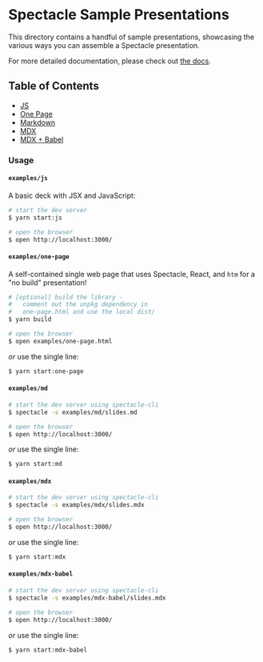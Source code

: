 <a name="spectacle-sample-presentations"></a>

# Spectacle Sample Presentations

This directory contains a handful of sample presentations, showcasing the various ways you can assemble a Spectacle presentation.

For more detailed documentation, please check out [the docs](https://formidable.com/open-source/spectacle/docs).

<a name="table-of-contents"></a>

## Table of Contents

- [JS](#examplesjs)
- [One Page](#examplesone-page)
- [Markdown](#examplesmd)
- [MDX](#examplesmdx)
- [MDX + Babel](#examplesmdx-babel)

<a name="usage"></a>

### Usage

<a name="examples-js"></a>

#### `examples/js`

A basic deck with JSX and JavaScript:

```bash
# start the dev server
$ yarn start:js

# open the browser
$ open http://localhost:3000/
```

<a name="examples-one-page"></a>

#### `examples/one-page`

A self-contained single web page that uses Spectacle, React, and `htm` for a "no build" presentation!

```bash
# [optional] build the library -
#   comment out the unpkg dependency in
#   one-page.html and use the local dist/
$ yarn build

# open the browser
$ open examples/one-page.html
```

_or_ use the single line:

```bash
$ yarn start:one-page
```

<a name="examples-md"></a>

#### `examples/md`

```bash
# start the dev server using spectacle-cli
$ spectacle -s examples/md/slides.md

# open the browser
$ open http://localhost:3000/
```

_or_ use the single line:

```bash
$ yarn start:md
```

<a name="examples-mdx"></a>

#### `examples/mdx`

```bash
# start the dev server using spectacle-cli
$ spectacle -s examples/mdx/slides.mdx

# open the browser
$ open http://localhost:3000/
```

_or_ use the single line:

```bash
$ yarn start:mdx
```

<a name="examples-mdx-babel"></a>

#### `examples/mdx-babel`

```bash
# start the dev server using spectacle-cli
$ spectacle -s examples/mdx-babel/slides.mdx

# open the browser
$ open http://localhost:3000/
```

_or_ use the single line:

```bash
$ yarn start:mdx-babel
```
